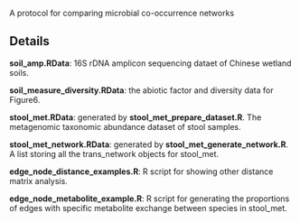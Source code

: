 A protocol for comparing microbial co-occurrence networks

## Details

**soil_amp.RData**: 16S rDNA amplicon sequencing dataet of Chinese wetland soils.  

**soil_measure_diversity.RData**: the abiotic factor and diversity data for Figure6.  

**stool_met.RData**: generated by **stool_met_prepare_dataset.R**. The metagenomic taxonomic abundance dataset of stool samples.  

**stool_met_network.RData**: generated by **stool_met_generate_network.R**. A list storing all the trans_network objects for stool_met.  

**edge_node_distance_examples.R**: R script for showing other distance matrix analysis.  

**edge_node_metabolite_example.R**: R script for generating the proportions of edges with specific metabolite exchange between species in stool_met.  

